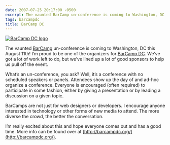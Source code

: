 ```yaml
---
date: 2007-07-25 20:17:00 -0500
excerpt: The vaunted BarCamp un-conference is coming to Washington, DC this August 11th!
tags: barcampdc
title: BarCamp DC
---
```


[![BarCamp DC logo](http://farm2.static.flickr.com/1193/842775632_fdaf61d547.jpg)](http://flickr.com/photos/jgarber/842775632/)

The vaunted [BarCamp](http://barcamp.org/) un-conference is coming to Washington, DC this August 11th! I’m proud to be one of the organizers for [BarCamp DC](http://barcampdc.org/). We’ve got a lot of work left to do, but we’ve lined up a lot of good sponsors to help us pull off the event.

What’s an un-conference, you ask? Well, it’s a conference with no scheduled speakers or panels. Attendees show up the day of and ad-hoc organize a conference. Everyone is encouraged (often required) to participate in some fashion, either by giving a presentation or by leading a discussion on a given topic.

BarCamps are not just for web designers or developers. I encourage anyone interested in technology or other forms of new media to attend. The more diverse the crowd, the better the conversation.

I’m really excited about this and hope everyone comes out and has a good time. More info can be found over at [http://barcampdc.org/](http://barcampdc.org/).